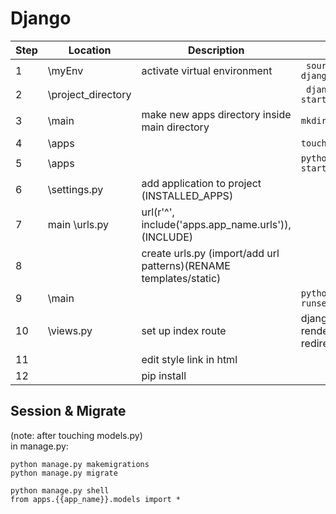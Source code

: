 # Django

Step |   Location |   Description   |  Command
--- |   --- |   ---  |  ---
1| \\myEnv |  activate virtual environment  |  `  source djangoEnv/bin/activate  `
2| \\project_directory |    |  `  django-admin startproject main  `
3| \\main | make new apps directory inside main directory   |  ` mkdir apps `
4| \\apps |    |  ` touch __init__.py `
5| \\apps |    |  ` python ../manage.py startapp first_ap `
6| \\settings.&#8203;py |  add application to project (INSTALLED_APPS)  |
7| main  \\urls.&#8203;py | url(r'^', include('apps.app_name.urls')), (INCLUDE)   |
8|  |  create urls.&#8203;py (import/add url patterns)(RENAME templates/static)  |
9| \\main |    |  ` python manage.py runserver `
10| \\views.&#8203;py |  set up index route  |  django.shortcuts import render, HttpResponse, redirect (INDEX)
11|  |  edit style link in html  |
12|  |  pip install  |

## Session & Migrate

(note: after touching models.&#8203;py)  
in manage.&#8203;py:  

```shell
python manage.py makemigrations
python manage.py migrate
```

```shell
python manage.py shell
from apps.{{app_name}}.models import *
```